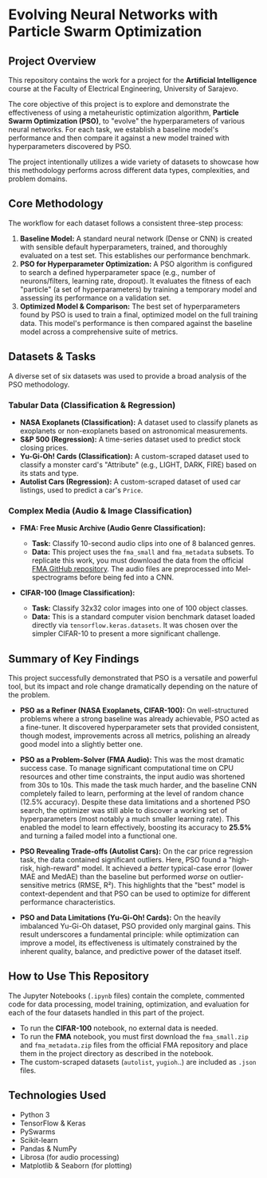 # Evolving Neural Networks with Particle Swarm Optimization

## Project Overview

This repository contains the work for a project for the **Artificial Intelligence** course at the Faculty of Electrical Engineering, University of Sarajevo.

The core objective of this project is to explore and demonstrate the effectiveness of using a metaheuristic optimization algorithm, **Particle Swarm Optimization (PSO)**, to "evolve" the hyperparameters of various neural networks. For each task, we establish a baseline model's performance and then compare it against a new model trained with hyperparameters discovered by PSO.

The project intentionally utilizes a wide variety of datasets to showcase how this methodology performs across different data types, complexities, and problem domains.

## Core Methodology

The workflow for each dataset follows a consistent three-step process:

1.  **Baseline Model:** A standard neural network (Dense or CNN) is created with sensible default hyperparameters, trained, and thoroughly evaluated on a test set. This establishes our performance benchmark.
2.  **PSO for Hyperparameter Optimization:** A PSO algorithm is configured to search a defined hyperparameter space (e.g., number of neurons/filters, learning rate, dropout). It evaluates the fitness of each "particle" (a set of hyperparameters) by training a temporary model and assessing its performance on a validation set.
3.  **Optimized Model & Comparison:** The best set of hyperparameters found by PSO is used to train a final, optimized model on the full training data. This model's performance is then compared against the baseline model across a comprehensive suite of metrics.

## Datasets & Tasks

A diverse set of six datasets was used to provide a broad analysis of the PSO methodology.

### Tabular Data (Classification & Regression)

*   **NASA Exoplanets (Classification):** A dataset used to classify planets as exoplanets or non-exoplanets based on astronomical measurements.
*   **S&P 500 (Regression):** A time-series dataset used to predict stock closing prices.
*   **Yu-Gi-Oh! Cards (Classification):** A custom-scraped dataset used to classify a monster card's "Attribute" (e.g., LIGHT, DARK, FIRE) based on its stats and type.
*   **Autolist Cars (Regression):** A custom-scraped dataset of used car listings, used to predict a car's `Price`.

### Complex Media (Audio & Image Classification)

*   **FMA: Free Music Archive (Audio Genre Classification):**
    *   **Task:** Classify 10-second audio clips into one of 8 balanced genres.
    *   **Data:** This project uses the `fma_small` and `fma_metadata` subsets. To replicate this work, you must download the data from the official [FMA GitHub repository](https://github.com/mdeff/fma). The audio files are preprocessed into Mel-spectrograms before being fed into a CNN.

*   **CIFAR-100 (Image Classification):**
    *   **Task:** Classify 32x32 color images into one of 100 object classes.
    *   **Data:** This is a standard computer vision benchmark dataset loaded directly via `tensorflow.keras.datasets`. It was chosen over the simpler CIFAR-10 to present a more significant challenge.

## Summary of Key Findings

This project successfully demonstrated that PSO is a versatile and powerful tool, but its impact and role change dramatically depending on the nature of the problem.

*   **PSO as a Refiner (NASA Exoplanets, CIFAR-100):** On well-structured problems where a strong baseline was already achievable, PSO acted as a fine-tuner. It discovered hyperparameter sets that provided consistent, though modest, improvements across all metrics, polishing an already good model into a slightly better one.

*   **PSO as a Problem-Solver (FMA Audio):** This was the most dramatic success case. To manage significant computational time on CPU resources and other time constraints, the input audio was shortened from 30s to 10s. This made the task much harder, and the baseline CNN completely failed to learn, performing at the level of random chance (12.5% accuracy). Despite these data limitations and a shortened PSO search, the optimizer was still able to discover a working set of hyperparameters (most notably a much smaller learning rate). This enabled the model to learn effectively, boosting its accuracy to **25.5%** and turning a failed model into a functional one.

*   **PSO Revealing Trade-offs (Autolist Cars):** On the car price regression task, the data contained significant outliers. Here, PSO found a "high-risk, high-reward" model. It achieved a *better* typical-case error (lower MAE and MedAE) than the baseline but performed *worse* on outlier-sensitive metrics (RMSE, R²). This highlights that the "best" model is context-dependent and that PSO can be used to optimize for different performance characteristics.

*   **PSO and Data Limitations (Yu-Gi-Oh! Cards):** On the heavily imbalanced Yu-Gi-Oh dataset, PSO provided only marginal gains. This result underscores a fundamental principle: while optimization can improve a model, its effectiveness is ultimately constrained by the inherent quality, balance, and predictive power of the dataset itself.

## How to Use This Repository

The Jupyter Notebooks (`.ipynb` files) contain the complete, commented code for data processing, model training, optimization, and evaluation for each of the four datasets handled in this part of the project.

-   To run the **CIFAR-100** notebook, no external data is needed.
-   To run the **FMA** notebook, you must first download the `fma_small.zip` and `fma_metadata.zip` files from the official FMA repository and place them in the project directory as described in the notebook.
-   The custom-scraped datasets (`autolist`, `yugioh`..) are included as `.json` files.

## Technologies Used

*   Python 3
*   TensorFlow & Keras
*   PySwarms
*   Scikit-learn
*   Pandas & NumPy
*   Librosa (for audio processing)
*   Matplotlib & Seaborn (for plotting)